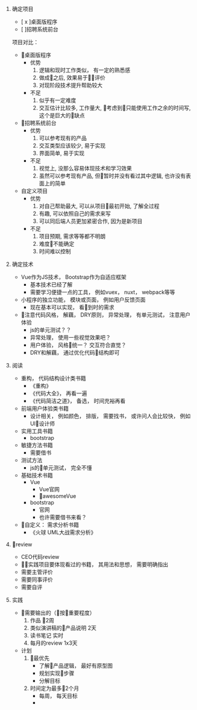 1. 确定项目
    - [ x ]桌面版程序
    - [ ]招聘系统前台

    项目对比：
    - 桌面版程序
        - 优势
            1. 逻辑和现时工作类似， 有一定的熟悉感
            2. 做成之后, 效果易于评价
            3. 对现阶段技术提升帮助较大
        - 不足
            1. 似乎有一定难度
            2. 交互估计比较多, 工作量大, 考虑到只能使用工作之余的时间写, 这个是巨大的缺点
    - 招聘系统前台
        - 优势
            1. 可以参考现有的产品
            2. 交互类型应该较少, 易于实现
            3. 界面简单, 易于实现
        - 不足
            1. 视觉上, 没那么容易体现技术和学习效果
            2. 虽然可以参考现有产品, 但暂时并没有看过其中逻辑, 也许没有表面上的简单
    - 自定义项目
        - 优势
            1. 对自己帮助最大, 可以从项目最初开始, 了解全过程
            2. 有趣, 可以依照自己的需求来写
            3. 可以同后端人员更加紧密合作, 因为是新项目
        - 不足
            1. 项目预期, 需求等等都不明朗
            1. 难度不能确定
            2. 时间难以控制
3. 确定技术
    - Vue作为JS技术， Bootstrap作为自适应框架
        - 基本技术已经了解
        - 需要学习便捷一点的工具， 例如vuex， nuxt， webpack等等
    - 小程序的独立功能， 模块或页面， 例如用户反馈页面
        - 现在基本可以实现， 看到时的需求
    - 注意代码风格， 解藕， DRY原则， 异常处理， 有单元测试， 注意用户体验
        - js的单元测试？？
        - 异常处理， 使用一些视觉效果吧？
        - 用户体验， 风格统一？ 交互符合直觉？
        - DRY和解藕， 通过优化代码结构即可
2. 阅读
    - 重构， 代码结构设计类书籍
        - 《重构》
        - 《代码大全》， 再看一遍
        - 《代码简洁之道》， 备选， 时间充裕再看
    - 前端用户体验类书籍
        - 设计相关， 例如颜色， 排版， 需要找书， 或许问人会比较快， 例如UI设计师
    - 实用工具书籍
        - bootstrap
    - 敏捷方法书籍
        - 需要借书
    - 测试方法
        - js的单元测试， 完全不懂
    - 基础技术书籍
        -  Vue
            - Vue官网
            - awesomeVue
        -  bootstrap
            - 官网
            - 也许需要借书来看？
    - 自定义： 需求分析书籍
        - 《火球 UML大战需求分析》
5. review
    - CEO代码review
    - 实践项目要体现看过的书籍， 其用法和思想， 需要明确指出
    - 需要主管评价
    - 需要同事评价
    - 需要自评
4. 实践
    - 需要输出的（按重要程度）
        1. 作品
            2周
        1. 类似演讲稿的产品说明
            2天
        1. 读书笔记
            实时
        1. 每月的review
            1x3天
    - 计划
        1. 最优先
            - 了解产品逻辑， 最好有原型图
            - 规划实现步骤
            - 分解目标
        1. 时间定为最多2个月
            - 每周， 每天目标
            - 
